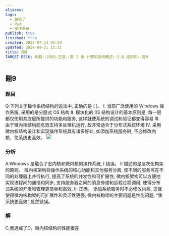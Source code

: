 ```yaml
---
aliases: 
tags:
  - 做错了
  - 内核
  - 操作系统
publish: true
finished: true
created: 2024-07-23 05:59
updated: 2024-09-21 13:11
title: 题9
TARGET DECK: 刷题::25OS-王道::第 1 章 计算机系统概述::1.6 虚拟机::题9
---
```

## 题9
### 题目
Q:下列关于操作系统结构的说法中, 正确的是 ( )。
I. 当前广泛使用的 Windows 操作系统, 采用的是分层式 OS 结构
II. 模块化的 0S 结构设计的基本原则是, 每一层都仅使用其底层所提供的功能和服务, 这样就使系统的调试和验证都变得容易
III. 由于微内核结构能有效支持多处理机运行, 故非常适合于分布式系统环境
IV. 采用微内核结构设计和实现操作系统具有诸多好处, 如添加系统服务时, 不必修改内核、使系统更高效。
![](https://img.hwenyi.live/202408181652150.webp)
### 分析
A:Windows 是融合了宏内核和微内核的操作系统, I 错误。
II 描述的是层次化构架的原则。
微内核架构将操作系统的核心功能和其他服务分离, 使不同的服务可在不同的处理器上并行执行, 提高了系统的并发性和可扩展性; 微内核架构可以方便地实现进程间的通信和同步, 支持服务器之间的消息传递和远程过程调用, 使得分布式系统的开发和管理更简单和高效, III 正确。
添加系统服务时不必修改内核, 这就使得微内核构架的可扩展性和灵活性更强; 
微内核构架的主要问题是性能问题, “使系统更高效” 显然错误。
### 解
C,我选成了D，微内核结构的性能很差
<!--ID: 1724147519791-->
